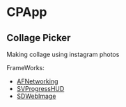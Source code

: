 CPApp
=====
<H2>Collage Picker</H2>
Making collage using instagram photos

FrameWorks:

<Ul>
<LI><a href url="github.com/AFNetworking/AFNetworking">AFNetworking</a></LI>
<LI><a href url="github.com/TransitApp/SVProgressHUD">SVProgressHUD</a></LI>
<LI><a href url="github.com/rs/SDWebImage">SDWebImage</a></LI>
<UL>
